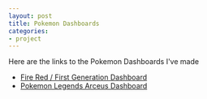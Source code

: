 ```yaml
---
layout: post
title: Pokemon Dashboards
categories:
- project
---
```


Here are the links to the Pokemon Dashboards I've made

- [Fire Red / First Generation Dashboard](https://maryletteroa.github.io/blog/2024/04/20/pokemon-dashboard-(first-generation).html)
- [Pokemon Legends Arceus Dashboard](https://maryletteroa.github.io/blog/2024/05/05/legends-arceus-dashboard.html)